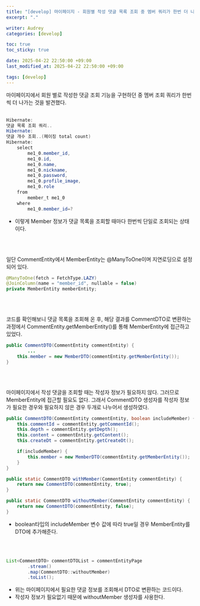 ```yaml
---
title: "[develop] 마이페이지 - 회원별 작성 댓글 목록 조회 중 멤버 쿼리가 한번 더 나가는 문제"
excerpt: "."

writer: Audrey
categories: [develop]

toc: true
toc_sticky: true

date: 2025-04-22 22:50:00 +09:00
last_modified_at: 2025-04-22 22:50:00 +09:00

tags: [develop]
---
```



마이페이지에서 회원 별로 작성한 댓글 조회 기능을 구현하던 중 멤버 조회 쿼리가 한번씩 더 나가는 것을 발견했다.  
<br>

```java
Hibernate: 
댓글 목록 조회 쿼리..
Hibernate: 
댓글 개수 조회..(페이징 total count)
Hibernate: 
    select
        me1_0.member_id,
        me1_0.id,
        me1_0.name,
        me1_0.nickname,
        me1_0.password,
        me1_0.profile_image,
        me1_0.role 
    from
        member_t me1_0 
    where
        me1_0.member_id=?
```

- 이렇게 Member 정보가 댓글 목록을 조회할 때마다 한번씩 단일로 조회되는 상태이다.  

<br>
<br>

일단 CommentEntity에서 MemberEntity는 @ManyToOne이며 지연로딩으로 설정되어 있다.

```java
@ManyToOne(fetch = FetchType.LAZY)
@JoinColumn(name = "member_id", nullable = false)
private MemberEntity memberEntity;
```

<br>
<br>

코드를 확인해보니 댓글 목록을 조회해 온 후, 해당 결과를 CommentDTO로 변환하는 과정에서 CommentEntity.getMemberEntity()를 통해 MemberEntity에 접근하고 있었다.

```java
public CommentDTO(CommentEntity commentEntity) {
		...
    this.member = new MemberDTO(commentEntity.getMemberEntity());
}
```

<br>
<br>

마이페이지에서 작성 댓글을 조회할 때는 작성자 정보가 필요하지 않다. 그러므로 MemberEntity에 접근할 필요도 없다. 그래서 CommentDTO 생성자를 작성자 정보가 필요한 경우와 필요하지 않은 경우 두개로 나누어서 생성하였다.

```java
public CommentDTO(CommentEntity commentEntity, boolean includeMember) {
    this.commentId = commentEntity.getCommentId();
    this.depth = commentEntity.getDepth();
    this.content = commentEntity.getContent();
    this.createDt = commentEntity.getCreateDt();

    if(includeMember) {
        this.member = new MemberDTO(commentEntity.getMemberEntity());
    }
}

public static CommentDTO withMember(CommentEntity commentEntity) {
    return new CommentDTO(commentEntity, true);
}

public static CommentDTO withoutMember(CommentEntity commentEntity) {
    return new CommentDTO(commentEntity, false);
}
```

- boolean타입의 includeMember 변수 값에 따라 true일 경우 MemberEntity를 DTO에 추가해준다.

<br>
<br>

```java
List<CommentDTO> commentDTOList = commentEntityPage
        .stream()
        .map(CommentDTO::withoutMember)
        .toList();
```

- 위는 마이페이지에서 필요한 댓글 정보를 조회해서 DTO로 변환하는 코드이다.
- 작성자 정보가 필요없기 때문에 withoutMember 생성자를 사용한다.

